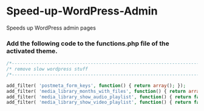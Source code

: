 # Speed-up-WordPress-Admin
Speeds up WordPress admin pages

### Add the following code to the functions.php file of the activated theme.

```php
/*-----------------------------------------------------------------------------------*/
/* remove slow wordpress stuff
/*-----------------------------------------------------------------------------------*/

add_filter( 'postmeta_form_keys', function() { return array(); });
add_filter( 'media_library_months_with_files', function() { return array(); });
add_filter( 'media_library_show_audio_playlist', function() { return false; });
add_filter( 'media_library_show_video_playlist', function() { return false; });
```
